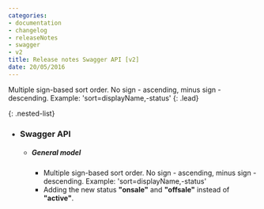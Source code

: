 ```yaml
---
categories:
- documentation
- changelog
- releaseNotes
- swagger
- v2
title: Release notes Swagger API [v2]
date: 20/05/2016
---
```


Multiple sign-based sort order. No sign - ascending, minus sign - descending. Example: 'sort=displayName,-status'
{: .lead}

{: .nested-list}
- ### Swagger API
  + ##### General model
    * Multiple sign-based sort order. No sign - ascending, minus sign - descending. Example: 'sort=displayName,-status'
    * Adding the new status **"onsale"** and **"offsale"** instead of **"active"**.
